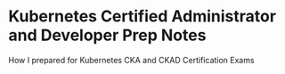 # Kubernetes Certified Administrator and Developer Prep Notes
How I prepared for Kubernetes CKA and CKAD Certification Exams
